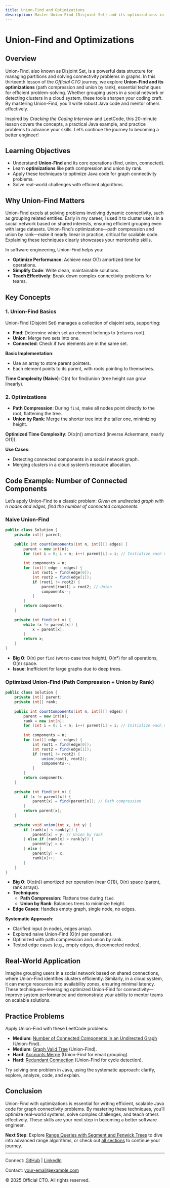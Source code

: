 ```yaml
---
title: Union-Find and Optimizations
description: Master Union-Find (Disjoint Set) and its optimizations in Java to solve graph connectivity problems efficiently, with practical examples for better software engineering.
---
```


# Union-Find and Optimizations

## Overview
Union-Find, also known as Disjoint Set, is a powerful data structure for managing partitions and solving connectivity problems in graphs. In this thirteenth lesson of the *Official CTO* journey, we explore **Union-Find and its optimizations** (path compression and union by rank), essential techniques for efficient problem-solving. Whether grouping users in a social network or detecting clusters in a cloud system, these tools sharpen your coding craft. By mastering Union-Find, you’ll write robust Java code and mentor others effectively.

Inspired by *Cracking the Coding Interview* and LeetCode, this 20-minute lesson covers the concepts, a practical Java example, and practice problems to advance your skills. Let’s continue the journey to becoming a better engineer!

## Learning Objectives
- Understand **Union-Find** and its core operations (find, union, connected).
- Learn **optimizations** like path compression and union by rank.
- Apply these techniques to optimize Java code for graph connectivity problems.
- Solve real-world challenges with efficient algorithms.

## Why Union-Find Matters
Union-Find excels at solving problems involving dynamic connectivity, such as grouping related entities. Early in my career, I used it to cluster users in a social network based on shared interests, ensuring efficient grouping even with large datasets. Union-Find’s optimizations—path compression and union by rank—make it nearly linear in practice, critical for scalable code. Explaining these techniques clearly showcases your mentorship skills.

In software engineering, Union-Find helps you:
- **Optimize Performance**: Achieve near O(1) amortized time for operations.
- **Simplify Code**: Write clean, maintainable solutions.
- **Teach Effectively**: Break down complex connectivity problems for teams.

## Key Concepts
### 1. Union-Find Basics
Union-Find (Disjoint Set) manages a collection of disjoint sets, supporting:
- **Find**: Determine which set an element belongs to (returns root).
- **Union**: Merge two sets into one.
- **Connected**: Check if two elements are in the same set.

**Basic Implementation**:
- Use an array to store parent pointers.
- Each element points to its parent, with roots pointing to themselves.

**Time Complexity (Naive)**: O(n) for find/union (tree height can grow linearly).

### 2. Optimizations
- **Path Compression**: During `find`, make all nodes point directly to the root, flattening the tree.
- **Union by Rank**: Merge the shorter tree into the taller one, minimizing height.

**Optimized Time Complexity**: O(α(n)) amortized (inverse Ackermann, nearly O(1)).

**Use Cases**:
- Detecting connected components in a social network graph.
- Merging clusters in a cloud system’s resource allocation.

## Code Example: Number of Connected Components
Let’s apply Union-Find to a classic problem: *Given an undirected graph with n nodes and edges, find the number of connected components.*

### Naive Union-Find
```java
public class Solution {
    private int[] parent;
    
    public int countComponents(int n, int[][] edges) {
        parent = new int[n];
        for (int i = 0; i < n; i++) parent[i] = i; // Initialize each node as its own parent
        
        int components = n;
        for (int[] edge : edges) {
            int root1 = find(edge[0]);
            int root2 = find(edge[1]);
            if (root1 != root2) {
                parent[root1] = root2; // Union
                components--;
            }
        }
        return components;
    }
    
    private int find(int x) {
        while (x != parent[x]) {
            x = parent[x];
        }
        return x;
    }
}
```
- **Big O**: O(n) per `find` (worst-case tree height), O(n²) for all operations, O(n) space.
- **Issue**: Inefficient for large graphs due to deep trees.

### Optimized Union-Find (Path Compression + Union by Rank)
```java
public class Solution {
    private int[] parent;
    private int[] rank;
    
    public int countComponents(int n, int[][] edges) {
        parent = new int[n];
        rank = new int[n];
        for (int i = 0; i < n; i++) parent[i] = i; // Initialize each node as its own parent
        
        int components = n;
        for (int[] edge : edges) {
            int root1 = find(edge[0]);
            int root2 = find(edge[1]);
            if (root1 != root2) {
                union(root1, root2);
                components--;
            }
        }
        return components;
    }
    
    private int find(int x) {
        if (x != parent[x]) {
            parent[x] = find(parent[x]); // Path compression
        }
        return parent[x];
    }
    
    private void union(int x, int y) {
        if (rank[x] < rank[y]) {
            parent[x] = y; // Union by rank
        } else if (rank[x] > rank[y]) {
            parent[y] = x;
        } else {
            parent[y] = x;
            rank[x]++;
        }
    }
}
```
- **Big O**: O(α(n)) amortized per operation (near O(1)), O(n) space (parent, rank arrays).
- **Techniques**:
  - **Path Compression**: Flattens tree during `find`.
  - **Union by Rank**: Balances trees to minimize height.
- **Edge Cases**: Handles empty graph, single node, no edges.

**Systematic Approach**:
- Clarified input (n nodes, edges array).
- Explored naive Union-Find (O(n) per operation).
- Optimized with path compression and union by rank.
- Tested edge cases (e.g., empty edges, disconnected nodes).

## Real-World Application
Imagine grouping users in a social network based on shared connections, where Union-Find identifies clusters efficiently. Similarly, in a cloud system, it can merge resources into availability zones, ensuring minimal latency. These techniques—leveraging optimized Union-Find for connectivity—improve system performance and demonstrate your ability to mentor teams on scalable solutions.

## Practice Problems
Apply Union-Find with these LeetCode problems:
- **Medium**: [Number of Connected Components in an Undirected Graph](https://leetcode.com/problems/number-of-connected-components-in-an-undirected-graph/) (Union-Find).
- **Medium**: [Graph Valid Tree](https://leetcode.com/problems/graph-valid-tree/) (Union-Find).
- **Hard**: [Accounts Merge](https://leetcode.com/problems/accounts-merge/) (Union-Find for email grouping).
- **Hard**: [Redundant Connection](https://leetcode.com/problems/redundant-connection/) (Union-Find for cycle detection).

Try solving one problem in Java, using the systematic approach: clarify, explore, analyze, code, and explain.

## Conclusion
Union-Find with optimizations is essential for writing efficient, scalable Java code for graph connectivity problems. By mastering these techniques, you’ll optimize real-world systems, solve complex challenges, and teach others effectively. These skills are your next step in becoming a better software engineer.

**Next Step**: Explore [Range Queries with Segment and Fenwick Trees](/sections/algorithms/segment-fenwick-trees) to dive into advanced range algorithms, or check out [all sections](/sections/) to continue your journey.

---

<footer>
  <p>Connect: <a href="https://github.com/your-profile">GitHub</a> | <a href="https://linkedin.com/in/your-profile">LinkedIn</a></p>
  <p>Contact: <a href="mailto:your-email@example.com">your-email@example.com</a></p>
  <p>&copy; 2025 Official CTO. All rights reserved.</p>
</footer>